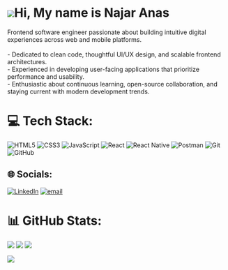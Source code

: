 # ![](https://user-images.githubusercontent.com/18350557/176309783-0785949b-9127-417c-8b55-ab5a4333674e.gif)Hi, My name is Najar Anas

Frontend software engineer passionate about building intuitive digital experiences across web and mobile platforms.<br><br>- Dedicated to clean code, thoughtful UI/UX design, and scalable frontend architectures.<br>- Experienced in developing user-facing applications that prioritize performance and usability.<br>- Enthusiastic about continuous learning, open-source collaboration, and staying current with modern development trends.


# 💻 Tech Stack:
![HTML5](https://img.shields.io/badge/html5-%23E34F26.svg?style=for-the-badge&logo=html5&logoColor=white) ![CSS3](https://img.shields.io/badge/css3-%231572B6.svg?style=for-the-badge&logo=css3&logoColor=white) ![JavaScript](https://img.shields.io/badge/javascript-%23323330.svg?style=for-the-badge&logo=javascript&logoColor=%23F7DF1E) ![React](https://img.shields.io/badge/react-%2320232a.svg?style=for-the-badge&logo=react&logoColor=%2361DAFB) ![React Native](https://img.shields.io/badge/react_native-%2320232a.svg?style=for-the-badge&logo=react&logoColor=%2361DAFB) ![Postman](https://img.shields.io/badge/Postman-FF6C37?style=for-the-badge&logo=postman&logoColor=white) ![Git](https://img.shields.io/badge/git-%23F05033.svg?style=for-the-badge&logo=git&logoColor=white) ![GitHub](https://img.shields.io/badge/github-%23121011.svg?style=for-the-badge&logo=github&logoColor=white)


## 🌐 Socials:
[![LinkedIn](https://img.shields.io/badge/LinkedIn-%230077B5.svg?logo=linkedin&logoColor=white)](https://linkedin.com/in/anasnajar) [![email](https://img.shields.io/badge/Email-D14836?logo=gmail&logoColor=white)](mailto:anasnajar.tn@gmail.com) 

# 📊 GitHub Stats:
<div align="left">
  <img src="https://github-readme-stats.vercel.app/api?username=najaranas&show_icons=true&theme=radical" />
  <img src="https://nirzak-streak-stats.vercel.app/?user=najaranas&theme=radical"/>
  <img src="https://github-readme-stats.vercel.app/api/top-langs/?username=najaranas&layout=compact&theme=radical" >
</div>


                  
[![](https://visitcount.itsvg.in/api?id=najaranas&icon=0&color=0)](https://visitcount.itsvg.in)

<!-- Proudly created with GPRM ( https://gprm.itsvg.in ) -->

